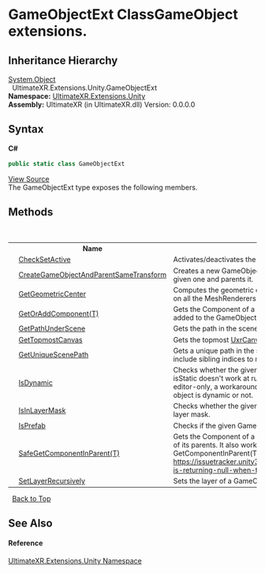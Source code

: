 # GameObjectExt ClassGameObject extensions.


## Inheritance Hierarchy
<a href="https://docs.microsoft.com/dotnet/api/system.object" target="_blank" rel="noopener noreferrer">System.Object</a><br />&nbsp;&nbsp;UltimateXR.Extensions.Unity.GameObjectExt<br />
**Namespace:**&nbsp;<a href="N_UltimateXR_Extensions_Unity">UltimateXR.Extensions.Unity</a><br />**Assembly:**&nbsp;UltimateXR (in UltimateXR.dll) Version: 0.0.0.0

## Syntax

**C#**<br />
``` C#
public static class GameObjectExt
```

<a href="UltimateXR/Scripts/Extensions/Unity/GameObjectExt.cs" rel="noopener noreferrer" title="View the source code">View Source</a><br />
The GameObjectExt type exposes the following members.


## Methods
&nbsp;<table><tr><th></th><th>Name</th><th>Description</th></tr><tr><td>![Public method](media/pubmethod.gif "Public method")![Static member](media/static.gif "Static member")</td><td><a href="M_UltimateXR_Extensions_Unity_GameObjectExt_CheckSetActive">CheckSetActive</a></td><td>
Activates/deactivates the object if it isn't active already.</td></tr><tr><td>![Public method](media/pubmethod.gif "Public method")![Static member](media/static.gif "Static member")</td><td><a href="M_UltimateXR_Extensions_Unity_GameObjectExt_CreateGameObjectAndParentSameTransform">CreateGameObjectAndParentSameTransform</a></td><td>
Creates a new GameObject in the exact same position as the given one and parents it.</td></tr><tr><td>![Public method](media/pubmethod.gif "Public method")![Static member](media/static.gif "Static member")</td><td><a href="M_UltimateXR_Extensions_Unity_GameObjectExt_GetGeometricCenter">GetGeometricCenter</a></td><td>
Computes the geometric center of the given GameObject based on all the MeshRenderers in the hierarchy.</td></tr><tr><td>![Public method](media/pubmethod.gif "Public method")![Static member](media/static.gif "Static member")</td><td><a href="M_UltimateXR_Extensions_Unity_GameObjectExt_GetOrAddComponent__1">GetOrAddComponent(T)</a></td><td>
Gets the Component of a given type. If it doesn't exist, it is added to the GameObject.</td></tr><tr><td>![Public method](media/pubmethod.gif "Public method")![Static member](media/static.gif "Static member")</td><td><a href="M_UltimateXR_Extensions_Unity_GameObjectExt_GetPathUnderScene">GetPathUnderScene</a></td><td>
Gets the path in the scene of the given GameObject.</td></tr><tr><td>![Public method](media/pubmethod.gif "Public method")![Static member](media/static.gif "Static member")</td><td><a href="M_UltimateXR_Extensions_Unity_GameObjectExt_GetTopmostCanvas">GetTopmostCanvas</a></td><td>
Gets the topmost <a href="T_UltimateXR_UI_UnityInputModule_UxrCanvas">UxrCanvas</a> upwards in the hierarchy if it exists.</td></tr><tr><td>![Public method](media/pubmethod.gif "Public method")![Static member](media/static.gif "Static member")</td><td><a href="M_UltimateXR_Extensions_Unity_GameObjectExt_GetUniqueScenePath">GetUniqueScenePath</a></td><td>
Gets a unique path in the scene for the given GameObject. It will include sibling indices to make it unique.</td></tr><tr><td>![Public method](media/pubmethod.gif "Public method")![Static member](media/static.gif "Static member")</td><td><a href="M_UltimateXR_Extensions_Unity_GameObjectExt_IsDynamic">IsDynamic</a></td><td>
Checks whether the given GameObject is dynamic. Since isStatic doesn't work at runtime due to the static flags being editor-only, a workaround is required to try to find out if an object is dynamic or not.</td></tr><tr><td>![Public method](media/pubmethod.gif "Public method")![Static member](media/static.gif "Static member")</td><td><a href="M_UltimateXR_Extensions_Unity_GameObjectExt_IsInLayerMask">IsInLayerMask</a></td><td>
Checks whether the given GameObject's layer is present in a layer mask.</td></tr><tr><td>![Public method](media/pubmethod.gif "Public method")![Static member](media/static.gif "Static member")</td><td><a href="M_UltimateXR_Extensions_Unity_GameObjectExt_IsPrefab">IsPrefab</a></td><td>
Checks if the given GameObject is a prefab.</td></tr><tr><td>![Public method](media/pubmethod.gif "Public method")![Static member](media/static.gif "Static member")</td><td><a href="M_UltimateXR_Extensions_Unity_GameObjectExt_SafeGetComponentInParent__1">SafeGetComponentInParent(T)</a></td><td>
Gets the Component of a given type in the GameObject or any of its parents. It also works on prefabs, where regular GetComponentInParent(Type, Boolean) will not work: https://issuetracker.unity3d.com/issues/getcomponentinparent-is-returning-null-when-the-gameobject-is-a-prefab</td></tr><tr><td>![Public method](media/pubmethod.gif "Public method")![Static member](media/static.gif "Static member")</td><td><a href="M_UltimateXR_Extensions_Unity_GameObjectExt_SetLayerRecursively">SetLayerRecursively</a></td><td>
Sets the layer of a GameObject and all its children.</td></tr></table>&nbsp;
<a href="#gameobjectext-class">Back to Top</a>

## See Also


#### Reference
<a href="N_UltimateXR_Extensions_Unity">UltimateXR.Extensions.Unity Namespace</a><br />
